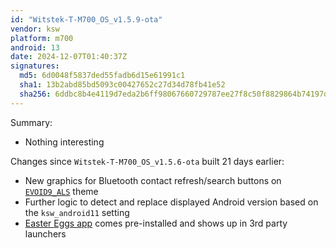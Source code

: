 ```yaml
---
id: "Witstek-T-M700_OS_v1.5.9-ota"
vendor: ksw
platform: m700
android: 13
date: 2024-12-07T01:40:37Z
signatures:
  md5: 6d0048f5837ded55fadb6d15e61991c1
  sha1: 13b2abd85bd5093c00427652c27d34d78fb41e52
  sha256: 6ddbc8b4e4119d7eda2b6ff98067660729787ee27f8c50f8829864b74197d340
---
```

Summary:
- Nothing interesting

Changes since `Witstek-T-M700_OS_v1.5.6-ota` built 21 days earlier:
- New graphics for Bluetooth contact refresh/search buttons on [`EVOID9_ALS`](/headunits/themes/ksw/evoid9_als) theme
- Further logic to detect and replace displayed Android version based on the `ksw_android11` setting
- [Easter Eggs app](https://play.google.com/store/apps/details?id=com.dede.android_eggs) comes pre-installed and shows up in 3rd party launchers